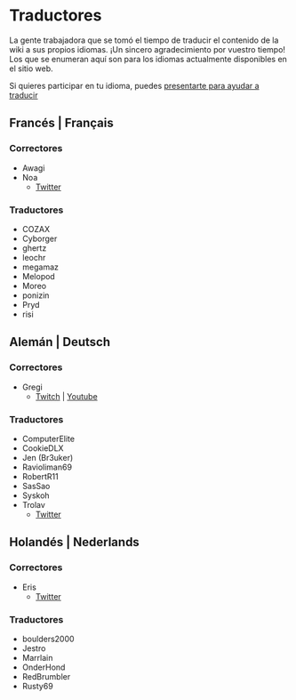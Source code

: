 # Traductores
La gente trabajadora que se tomó el tiempo de traducir el contenido de la wiki a sus propios idiomas. ¡Un sincero agradecimiento por vuestro tiempo! Los que se enumeran aquí son para los idiomas actualmente disponibles en el sitio web.

Si quieres participar en tu idioma, puedes [presentarte para ayudar a traducir](https://forms.gle/e3BqA3poMjESARe76)

## Francés | Français

### Correctores

* Awagi
* Noa
  * [Twitter](https://twitter.com/AarcNoa)

### Traductores

* COZAX
* Cyborger
* ghertz
* leochr
* megamaz
* Melopod
* Moreo
* ponizin
* Pryd
* risi

## Alemán | Deutsch

### Correctores

* Gregi
  * [Twitch](https://www.twitch.tv/grregi) | [Youtube](https://www.youtube.com/user/gregiplays)

### Traductores

* ComputerElite
* CookieDLX
* Jen (Br3uker)
* Ravioliman69
* RobertR11
* SasSao
* Syskoh
* Trolav
  * [Twitter](twitter.com/Trolav1)

## Holandés | Nederlands

### Correctores

* Eris
  * [Twitter](https://twitter.com/ErisApps)

### Traductores

* boulders2000
* Jestro
* Marrlain
* OnderHond
* RedBrumbler
* Rusty69
